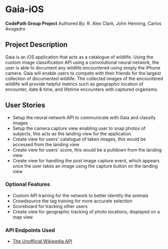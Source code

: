 # Gaia-iOS
__CodePath Group Project__
Authored By: R. Alex Clark, John Henning, Carlos Avogadro

## Project Description
Gaia is an iOS application that acts as a catalogue of wildlife. Using the custom image classification API using a convolutional neural network, the user is able to document any wildlife encountered using simply the iPhone camera. Gaia will enable users to compete with their friends for the largest collection of documented wildlife. The collected images of the encountered wildlife will provide helpful metrics such as geographic location of encounter, date & time, and lifetime encounters with captured organisms.

## User Stories
* Setup the neural network API to communicate with Gaia and classify images
* Setup the camera capture view enabling user to snap photos of subjects, this acts as the landing view for the application
* Create view for users' catalogue of taken images, this would be accessed from the landing view
* Create view for users' score, this would be a pulldown from the landing view
* Create view for handling the post image capture event, which appears once the user takes an image using the capture button on the landing view


### Optional Features
* Custom API training for the network to better identify the animals
* Crowdsource the tag training for more accurate selection
* Scoreboard for tracking other users
* Create view for geographic tracking of photo locations, displayed on a map view

### API Endpoints Used
* [The Unofficial Wikipedia API](http://www.programmableweb.com/api/wikipedia)

